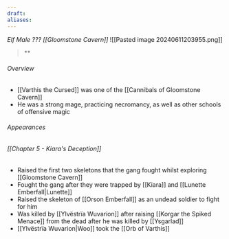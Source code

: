 ```yaml
---
draft: 
aliases:
---
```

*Elf Male ??? [[Gloomstone Cavern]]*
![[Pasted image 20240611203955.png]]
> **
###### Overview
- [[Varthis the Cursed]] was one of the [[Cannibals of Gloomstone Cavern]]
- He was a strong mage, practicing necromancy, as well as other schools of offensive magic
###### Appearances
###### [[Chapter 5 - Kiara's Deception]]
- Raised the first two skeletons that the gang fought whilst exploring [[Gloomstone Cavern]]
- Fought the gang after they were trapped by [[Kiara]] and [[Lunette Emberfall|Lunette]]
- Raised the skeleton of [[Orson Emberfall]] as an undead soldier to fight for him
- Was killed by [[Ylvëstrïa Wuvarion]] after raising [[Korgar the Spiked Menace]] from the dead after he was killed by [[Ysgarlad]]
- [[Ylvëstrïa Wuvarion|Woo]] took the [[Orb of Varthis]]